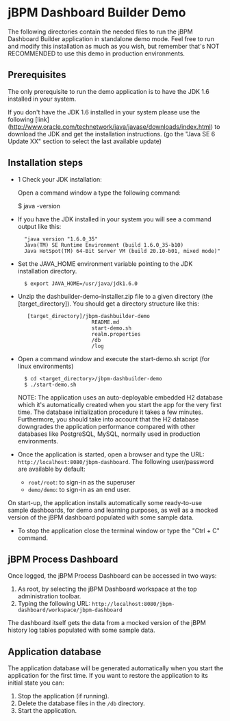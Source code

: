 jBPM Dashboard Builder Demo
=============================

The following directories contain the needed files to run the jBPM Dashboard Builder application in standalone demo mode.
Feel free to run and modify this installation as much as you wish, but remember that's NOT
RECOMMENDED to use this demo in production environments.


Prerequisites
-------------------

The only prerequisite to run the demo application is to have the JDK 1.6 installed in your system.

If you don't have the JDK 1.6 installed in your system please use the following [link]
(http://www.oracle.com/technetwork/java/javase/downloads/index.html) to download the JDK and get
the installation instructions. (go the "Java SE 6 Update XX" section to select the last available update)

Installation steps
------------------

* 1 Check your JDK installation:

  Open a command window a type the following command:

    $ java -version

* If you have the JDK installed in your system you will see a command output like this:

        "java version "1.6.0_35"
        Java(TM) SE Runtime Environment (build 1.6.0_35-b10)
        Java HotSpot(TM) 64-Bit Server VM (build 20.10-b01, mixed mode)"

* Set the JAVA_HOME environment variable pointing to the JDK installation directory.

        $ export JAVA_HOME=/usr/java/jdk1.6.0

* Unzip the dashbuilder-demo-installer.zip file to a given directory (the [target_directory]).
  You should get a directory structure like this:

         [target_directory]/jbpm-dashbuilder-demo
                              README.md
                              start-demo.sh
                              realm.properties
                              /db
                              /log

* Open a command window and execute the start-demo.sh script (for linux environments)

        $ cd <target_directory>/jbpm-dashbuilder-demo
        $ ./start-demo.sh

  NOTE: The application uses an auto-deployable embedded H2 database which it's automatically created when you start
  the app for the very first time. The database initialization procedure it takes a few minutes. Furthermore, you should
  take into account that the H2 database downgrades the application performance compared with other databases like
  PostgreSQL, MySQL, normally used in production environments.

* Once the application is started, open a browser and type the URL: <code>http://localhost:8080/jbpm-dashboard</code>.
The following user/password are available by default:

    * <code>root/root</code>: to sign-in as the superuser
    * <code>demo/demo</code>: to sign-in as an end user.

On start-up, the application installs automatically some ready-to-use sample dashboards, for demo and learning purposes,
as well as a mocked version of the jBPM dashboard populated with some sample data.

* To stop the application close the terminal window or type the "Ctrl + C" command.

jBPM Process Dashboard
------------------------

Once logged, the jBPM Process Dashboard can be accessed in two ways:

1. As root, by selecting the jBPM Dashboard workspace at the top administration toolbar.
2. Typing the following URL: <code>http://localhost:8080/jbpm-dashboard/workspace/jbpm-dashboard</code>

The dashboard itself gets the data from a mocked version of the jBPM history log tables populated
with some sample data.

Application database
----------------------

The application database will be generated automatically when you start the application for the first time.
If you want to restore the application to its initial state you can:

1. Stop the application (if running).
2. Delete the database files in the <code>/db</code> directory.
3. Start the application.
